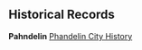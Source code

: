 **Historical Records**
---

**Pahndelin**
[Phandelin City History](Locations/History/Phandelin_History.md)
